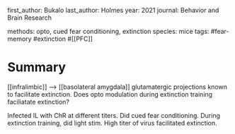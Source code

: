 first_author: Bukalo
last_author: Holmes
year: 2021
journal: Behavior and Brain Research

methods: opto, cued fear conditioning, extinction
species: mice
tags: #fear-memory #extinction #[[PFC]]


# Summary
[[infralimbic]] --> [[basolateral amygdala]] glutamatergic projections known to facilitate extinction. Does opto modulation during extinction training faciliatate extinction?

Infected IL with ChR at different titers. Did cued fear conditioning. During extinction training, did light stim. High titer of virus facilitated extinction.
